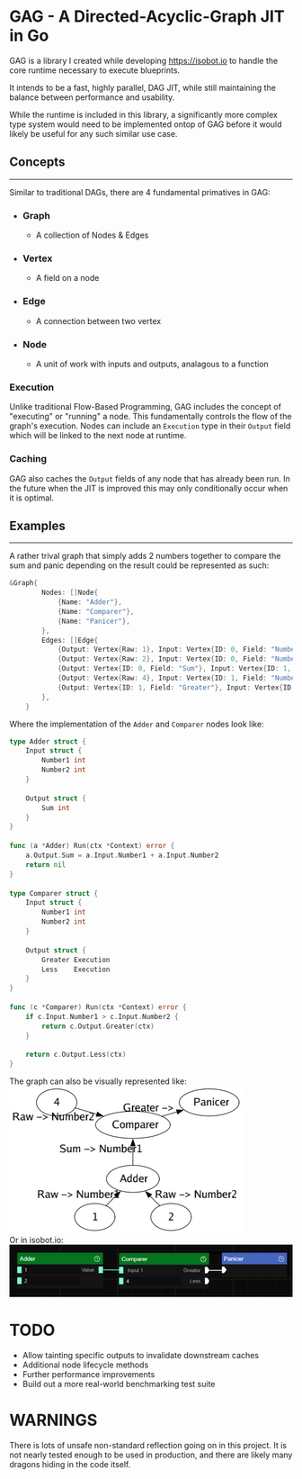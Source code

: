 # GAG - A Directed-Acyclic-Graph JIT in Go  

GAG is a library I created while developing https://isobot.io to handle the core runtime necessary to execute blueprints.  

It intends to be a fast, highly parallel, DAG JIT, while still maintaining the balance between performance and usability.  

While the runtime is included in this library, a significantly more complex type system would need to be implemented ontop of GAG before it would likely be useful for any such similar use case.  

## Concepts
---
Similar to traditional DAGs, there are 4 fundamental primatives in GAG:  

- ### Graph
	- A collection of Nodes & Edges
- ### Vertex
	- A field on a node
- ### Edge
	- A connection between two vertex
- ### Node
	- A unit of work with inputs and outputs, analagous to a function

### **Execution**
Unlike traditional Flow-Based Programming, GAG includes the concept of "executing" or "running" a node. This fundamentally controls the flow of the graph's execution. Nodes can include an `Execution` type in their `Output` field which will be linked to the next node at runtime. 

### **Caching**
GAG also caches the `Output` fields of any node that has already been run. In the future when the JIT is improved this may only conditionally occur when it is optimal.

## Examples
---
A rather trival graph that simply adds 2 numbers together to compare the sum and panic depending on the result could be represented as such:

```go
&Graph{
		Nodes: []Node{
			{Name: "Adder"},
			{Name: "Comparer"},
			{Name: "Panicer"},
		},
		Edges: []Edge{
			{Output: Vertex{Raw: 1}, Input: Vertex{ID: 0, Field: "Number1"}},
			{Output: Vertex{Raw: 2}, Input: Vertex{ID: 0, Field: "Number2"}},
			{Output: Vertex{ID: 0, Field: "Sum"}, Input: Vertex{ID: 1, Field: "Number1"}},
			{Output: Vertex{Raw: 4}, Input: Vertex{ID: 1, Field: "Number2"}},
			{Output: Vertex{ID: 1, Field: "Greater"}, Input: Vertex{ID: 2}},
		},
	}
```

Where the implementation of the `Adder` and `Comparer` nodes look like:

```go
type Adder struct {
	Input struct {
		Number1 int
		Number2 int
	}

	Output struct {
		Sum int
	}
}

func (a *Adder) Run(ctx *Context) error {
	a.Output.Sum = a.Input.Number1 + a.Input.Number2
	return nil
}

type Comparer struct {
	Input struct {
		Number1 int
		Number2 int
	}

	Output struct {
		Greater Execution
		Less    Execution
	}
}

func (c *Comparer) Run(ctx *Context) error {
	if c.Input.Number1 > c.Input.Number2 {
		return c.Output.Greater(ctx)
	}

	return c.Output.Less(ctx)
}
```

The graph can also be visually represented like:  
![graph](/docs/graph.png)  
Or in isobot.io:
![iso-graph](/docs/iso-graph.png)  


# TODO
- Allow tainting specific outputs to invalidate downstream caches
- Additional node lifecycle methods
- Further performance improvements
- Build out a more real-world benchmarking test suite

# WARNINGS
There is lots of unsafe non-standard reflection going on in this project. It is not nearly tested enough to be used in production, and there are likely many dragons hiding in the code itself.